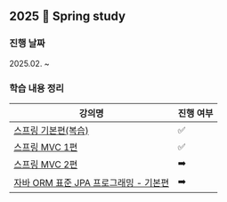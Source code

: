 ## 2025 🍃 Spring study

### 진행 날짜
2025.02. ~

### 학습 내용 정리
| 강의명 |진행 여부|
|------|--|
|[스프링 기본편(복습)](https://github.com/sanchaehwa/Spring-Study/tree/main/Spring-Basic/doc)|✅|
|[스프링 MVC 1편](https://github.com/sanchaehwa/Spring-Study/tree/main/Spring-MVC-1/doc)|✅|
|[스프링 MVC 2편](https://github.com/sanchaehwa/Spring-Study/tree/main/Spring-MVC-2/doc)|➡️|
|[자바 ORM 표준 JPA 프로그래밍 - 기본편](https://github.com/sanchaehwa/spring-study/tree/main/java-ORM-jpa-basic/doc)|➡️|

